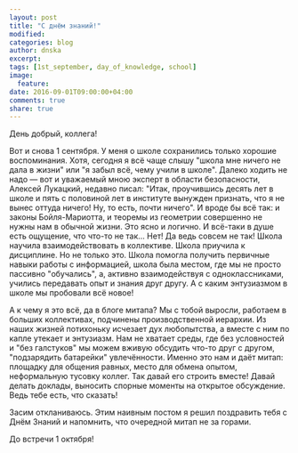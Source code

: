 ```yaml
---
layout: post
title: "С днём знаний!"
modified:
categories: blog
author: dnska
excerpt:
tags: [1st_september, day_of_knowledge, school]
image:
  feature:
date: 2016-09-01T09:00:00+04:00
comments: true
share: true
---
```


День добрый, коллега!

Вот и снова 1 сентября. У меня о школе сохранились только
хорошие воспоминания. Хотя, сегодня я всё чаще слышу "школа мне ничего не дала в жизни"
или "я забыл всё, чему учили в школе". Далеко ходить не надо — вот и уважаемый мною эксперт в
области безопасности, Алексей Лукацкий, недавно писал: "Итак, проучившись десять лет в школе и
пять с половиной лет в институте вынужден признать, что я не вынес оттуда ничего! Ну, то есть, почти ничего".
И вроде бы всё так: и законы Бойля-Мариотта, и теоремы из геометрии совершенно не нужны
нам в обычной жизни. Это ясно и логично. И всё-таки в душе есть ощущение, что что-то не так... Нет!
Да ведь совсем не так! Школа научила взаимодействовать в коллективе. Школа приучила к дисциплине.
Но не только это. Школа помогла получить первичные навыки работы с информацией, школа была
местом, где мы не просто пассивно "обучались", а, активно взаимодействуя с одноклассниками, учились
передавать опыт и знания друг другу. А с каким энтузиазмом в школе мы пробовали всё новое!


А к чему я это всё, да в блоге митапа?
Мы с тобой выросли, работаем в больших коллективах, подчинены производственной иерархии. Из наших
жизней потихоньку исчезает дух любопытства, а вместе с ним по капле утекает и энтузиазм. Нам не
хватает среды, где без условностей и "без галстуков" мы можем вживую обсудить что-то друг с
другом, "подзарядить батарейки" увлечённости.
Именно это нам и даёт митап: площадку для общения равных, место для обмена опытом,
неформальную тусовку коллег. Так давай его строить вместе! Давай
делать доклады, выносить спорные моменты на открытое обсуждение. Ведь тебе есть,
что сказать!


Засим откланиваюсь.
Этим наивным постом я решил поздравить тебя с Днём Знаний и напомнить, что очередной
митап не за горами.

До встречи 1 октября!
